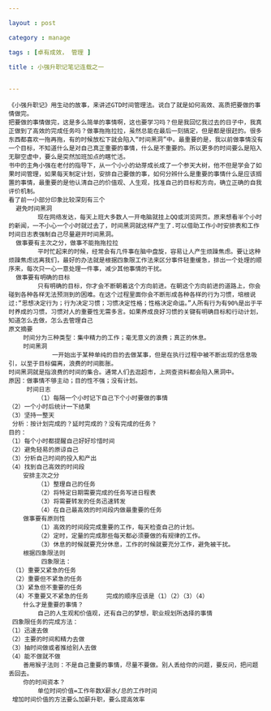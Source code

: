 ```yaml
---

layout : post

category : manage

tags : [卓有成效， 管理 ]

title : 小强升职记笔记连载之一
    

---
```

    
    
    《小强升职记》用生动的故事，来讲述GTD时间管理法。说白了就是如何高效、高质把要做的事情做完。
    把要做的事情做完，这是多么简单的事情啊，这也要学习吗？但是我回忆我过去的日子中，我真正做到了高效的完成任务吗？做事拖拖拉拉，虽然总能在最后一刻搞定，但是都是很赶的。很多东西都喜欢一拖再拖，有的时候放松下就会陷入“时间黑洞”中。最重要的是，我以前做事情没有一个目标，不知道什么是对自己真正重要的事情，什么是不重要的。所以更多的时间要么是陷入无聊空虚中，要么是突然加班加点的瞎忙活。
    书中的主角小强在老付的指导下，从一个小小的幼芽成长成了一个参天大树，他不但是学会了如果时间管理，如果每天制定计划，安排自己要做的事，如何分辨什么是重要的事情什么是应该搁置的事情，最重要的是他认清自己的价值观、人生观，找准自己的目标和方向，确立正确的自我评价机制。 
    看了前一小部分印象比较深刻有三个
      避免时间黑洞
            现在网络发达，每天上班大多数人一开电脑就挂上QQ或浏览网页。原来想看半个小时的新闻，一不小心一个小时就过去了，时间黑洞就这样产生了.可以借助工作小时安排表和工作时间日志表强制自己尽量避开时间黑洞。
      做事要有主次之分，做事不能拖拖拉拉
            平时忙起来的时候，经常会有几件事在脑中盘旋，容易让人产生烦躁焦虑。要让这种烦躁焦虑远离我们，最好的办法就是根据四象限工作法来区分事件轻重缓急，排出一个处理的顺序来，每次只一心一意处理一件事，减少其他事情的干扰。
      做事要有明确的目标
            只有明确的目标，你才会不断朝着这个方向前进。在朝这个方向前进的道路上，你会碰到各种各样无法预测到的困难。在这个过程里面你会不断形成各种各样的行为习惯，培根说过:“思想决定行为；行为决定习惯；习惯决定性格；性格决定命运。”人所有行为有90%是出于平时养成的习惯，习惯对人的重要性无需多言。如果养成良好习惯的关键有明确目标和行动计划，知道怎么去做，怎么去管理自己
    原文摘要
        时间分为三种类型：集中精力的工作；毫无意义的浪费；真正的休息。
        时间黑洞
                一开始出于某种单纯的目的去做某事，但是在执行过程中被不断出现的信息吸引，以至于目标偏离，浪费的时间膨胀。                       
    时间黑洞就是指浪费的时间的集合。通常人们去逛超市，上网查资料都会陷入黑洞中。           
    原因：做事情不够主动；目的性不强；没有计划。 
         时间日志     
            （1）每隔一个小时记下自己下个小时要做的事情     
    （2）一个小时后统计一下结果     
    （3）坚持一整天    
     分析：按计划完成的？延时完成的？没有完成的任务？     
    目的：     
    （1）每个小时都提醒自己好好珍惜时间     
    （2）避免轻易的原谅自己     
    （3）分析自己时间的投入和产出    
    （4）找到自己高效的时间段 
        安排主次之分
            （1）整理自己的任务       
            （2）将特定日期需要完成的任务写进日程表       
            （3）将需要转发的任务迅速转发       
            （4）在自己最高效的时间段内做最重要的任务
        做事要有原则性
            （1）高效的时间段完成重要的工作，每天检查自己的计划。                 
            （2）定时，定量的完成那些每天都必须要做的有规律的工作。                 
            （3）休息的时候就要充分休息，工作的时候就要充分工作，避免被干扰。
        根据四象限法则
             四象限法：
     （1）重要又紧急的任务                        
     （2）重要但不紧急的任务                        
     （3）紧急但不重要的任务                        
     （4）不重要又不紧急的任务     完成的顺序应该是（1）（2）（3）（4）
        什么才是重要的事情？
            自己的人生观和价值观，还有自己的梦想，职业规划所选择的事情    
     四象限任务的完成方法：     
    （1）迅速去做     
    （2）主要的时间和精力去做     
    （3）抽时间做或者推给别人去做     
    （4）能不做就不做
        善用猴子法则：不是自己重要的事情，尽量不要做。别人丢给你的问题，要反问，把问题丢回去。
        你的时间资本？   
            单位时间价值=工作年数X薪水/总的工作时间   
     增加时间价值的方法要么加薪升职，要么提高效率

